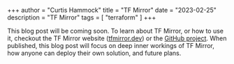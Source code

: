+++
author = "Curtis Hammock"
title = "TF Mirror"
date = "2023-02-25"
description = "TF Mirror"
tags = [
    "terraform"
]
+++

This blog post will be coming soon. To learn about TF Mirror, or how to use it, checkout the TF Mirror website ([tfmirror.dev](https://tfmirror.dev)) or the [GitHub project](https://github.com/chammock/tfmirror). When published, this blog post will focus on deep inner workings of TF Mirror, how anyone can deploy their own solution, and future plans.
